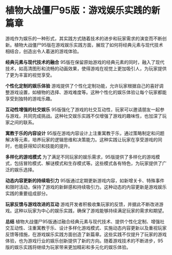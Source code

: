 # 植物大战僵尸95版：游戏娱乐实践的新篇章

游戏作为娱乐的一种形式，其实践方式随着技术的进步和玩家需求的演变而不断创新。植物大战僵尸95版在游戏娱乐实践方面，展现了如何将经典元素与现代技术相结合，创造出令人着迷的游戏体验。

**经典元素与现代技术的融合**
95版在保留原始游戏的经典元素的同时，融入了现代技术，如高清图形和流畅的动画效果，使得游戏在视觉上更加吸引人，为玩家提供了更为丰富的视觉享受。

**个性化定制的娱乐体验**
游戏提供了个性化定制功能，允许玩家根据自己的喜好调整游戏设置，如植物的选择、游戏难度等。这种个性化的娱乐体验让每个玩家都能享受到独特的游戏乐趣。

**互动性增强的社交娱乐**
95版强化了游戏的社交互动性，玩家可以邀请朋友一起参与游戏，共同完成挑战。这种社交娱乐实践不仅增强了游戏的趣味性，也加深了玩家之间的联系。

**寓教于乐的内容设计**
95版在游戏内容设计上注重寓教于乐，通过策略制定和问题解决等元素，培养玩家的逻辑思维和决策能力。这种实践让玩家在享受游戏的同时，也能获得知识和技能的提升。

**多样化的游戏模式**
为了满足不同玩家的娱乐需求，95版提供了多样化的游戏模式，包括冒险模式、解谜模式和生存模式等。这些模式各有特色，为玩家提供了广泛的娱乐选择。

**动态内容更新的持续吸引力**
95版通过定期更新游戏内容，如新增关卡、特殊事件和限时活动，保持了游戏的新鲜感和持续吸引力。这种动态的内容更新是游戏娱乐实践的重要组成部分。

**玩家反馈与游戏改进的互动**
游戏开发者积极收集玩家的反馈，并据此不断改进游戏。这种以玩家为中心的娱乐实践，确保了游戏能够持续满足玩家的需求和期望。

**总结**
植物大战僵尸95版通过融合经典元素与现代技术、提供个性化定制、增强社交互动性、注重寓教于乐、设计多样化游戏模式、实施动态内容更新以及重视玩家反馈等措施，在游戏娱乐实践方面创造了新篇章。这些实践不仅提升了玩家的游戏体验，也为游戏行业的娱乐创新提供了新的方向。随着游戏技术的不断进步，95版的娱乐实践将继续为玩家带来更加精彩和多元化的娱乐体验。